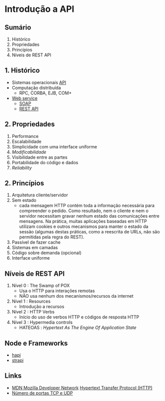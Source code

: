 # [](#header-1) Introdução a API

## Sumário

1. Histórico
2. Propriedades
3. Princípios
4. Níveis de REST API

## 1. Histórico

- Sistemas operacionais [API](https://pt.wikipedia.org/wiki/Interface_de_programação_de_aplicações)
- Computação distribuída
  - RPC, CORBA, EJB, COM+
- [Web service](https://en.wikipedia.org/wiki/Web_service)
  - [SOAP](https://pt.wikipedia.org/wiki/SOAP)
  - [REST API](https://pt.wikipedia.org/wiki/REST)

## 2. Propriedades

1. Performance
2. Escalabilidade
3. Simplicidade com uma interface uniforme
4. _Modificabilidade_
5. Visibilidade entre as partes
6. Portabilidade do código e dados
7. _Reliability_

## 2. Princípios

1. Arquitetura cliente/servidor
2. Sem estado
   - cada mensagem HTTP contém toda a informação necessária para compreender o pedido. Como resultado, nem o cliente e nem o servidor necessitam gravar nenhum estado das comunicações entre mensagens. Na prática, muitas aplicações baseadas em HTTP utilizam cookies e outros mecanismos para manter o estado da sessão (algumas destas práticas, como a reescrita de URLs, não são permitidas pela regra do REST).
3. Passível de fazer cache
4. Sistemas em camadas
5. Código sobre demanda (opcional)
6. Interface uniforme

## Níveis de REST API

1. Nível 0 : The Swamp of POX
   - Usa o HTTP para interações remotas
   - NÃO usa nenhum dos mecanismos/recursos da internet
2. Nível 1 : Resources
   - Introdução a recursos
3. Nível 2 : HTTP Verbs
   - Início do uso de verbos HTTP e códigos de resposta HTTP
4. Nível 3 : Hypermedia controls
   - HATEOAS : _Hypertext As The Engine Of Application State_

## Node e Frameworks

- [hapi](https://hapijs.com/)
- [strapi](https://strapi.io/)

## Links

- [MDN Mozilla Developer Network](https://developer.mozilla.org/) [Hypertext Transfer Protocol (HTTP)](https://developer.mozilla.org/en-US/docs/Web/HTTP)
- [Número de portas TCP e UDP](https://en.wikipedia.org/wiki/List_of_TCP_and_UDP_port_numbers)

